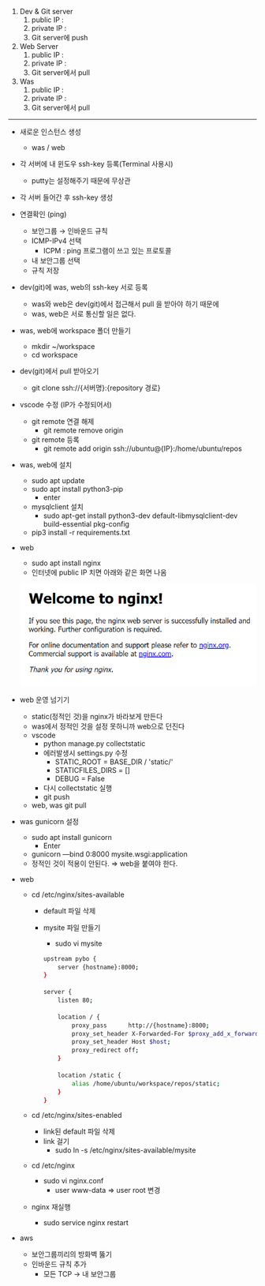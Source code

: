 1. Dev & Git server
    1. public IP :
    2. private IP :
    3. Git server에 push
2. Web Server
    1. public IP : 
    2. private IP :
    3. Git server에서 pull
3. Was
    1. public IP : 
    2. private IP :
    3. Git server에서 pull

---

- 새로운 인스턴스 생성
    - was / web
- 각 서버에 내 윈도우 ssh-key 등록(Terminal 사용시)
    - putty는 설정해주기 때문에 무상관
- 각 서버 들어간 후 ssh-key 생성
- 연결확인 (ping)
    - 보안그룹 → 인바운드 규칙
    - ICMP-IPv4 선택
        - ICPM : ping 프로그램이 쓰고 있는 프로토콜
    - 내 보안그룹 선택
    - 규칙 저장
- dev(git)에 was, web의 ssh-key 서로 등록
    - was와 web은 dev(git)에서 접근해서 pull 을 받아야 하기 때문에
    - was, web은 서로 통신할 일은 없다.
- was, web에 workspace 폴더 만들기
    - mkdir ~/workspace
    - cd workspace
- dev(git)에서 pull 받아오기
    - git clone ssh://{서버명}:{repository 경로}
- vscode 수정 (IP가 수정되어서)
    - git remote 연결 해제
        - git remote remove origin
    - git remote 등록
        - git remote add origin ssh://ubuntu@{IP}:/home/ubuntu/repos
- was, web에 설치
    - sudo apt update
    - sudo apt install python3-pip
        - enter
    - mysqlclient 설치
        - sudo apt-get install python3-dev default-libmysqlclient-dev build-essential pkg-config
    - pip3 install -r requirements.txt
- web
    - sudo apt install nginx
    - 인터넷에 public IP 치면 아래와 같은 화면 나옴
    
    ![1](./img/aws4.png)
    

- web 운영 넘기기
    - static(정적인 것)을 nginx가 바라보게 만든다
    - was에서 정적인 것을 설정 못하니까 web으로 던진다
    - vscode
        - python manage.py collectstatic
        - 에러발생시 settings.py 수정
            - STATIC_ROOT = BASE_DIR / 'static/'
            - STATICFILES_DIRS = []
            - DEBUG = False
        - 다시 collectstatic 실행
        - git push
    - web, was git pull
- was gunicorn 설정
    - sudo apt install gunicorn
        - Enter
    - gunicorn —bind 0:8000 mysite.wsgi:application
    - 정적인 것이 적용이 안된다. ⇒ web을 붙여야 한다.
- web
    - cd /etc/nginx/sites-available
        - default 파일 삭제
        - mysite 파일 만들기
            - sudo vi mysite
            
            ```bash
            upstream pybo {
                server {hostname}:8000;
            }
            
            server {
                listen 80;
            
                location / {
                    proxy_pass      http://{hostname}:8000;
                    proxy_set_header X-Forwarded-For $proxy_add_x_forwarded_for;
                    proxy_set_header Host $host;
                    proxy_redirect off;
                }
            
                location /static {
                    alias /home/ubuntu/workspace/repos/static;
                }
            }
            ```
            
    - cd /etc/nginx/sites-enabled
        - link된 default 파일 삭제
        - link 걸기
            - sudo ln -s /etc/nginx/sites-available/mysite
    - cd /etc/nginx
        - sudo vi nginx.conf
            - user www-data ⇒ user root 변경
    - nginx 재실행
        - sudo service nginx restart
- aws
    - 보안그룹끼리의 방화벽 뚫기
    - 인바운드 규칙 추가
        - 모든 TCP → 내 보안그룹